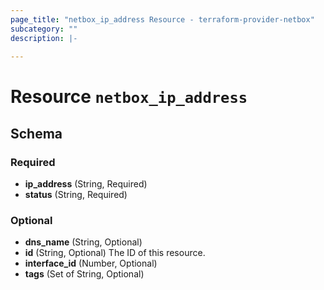 ```yaml
---
page_title: "netbox_ip_address Resource - terraform-provider-netbox"
subcategory: ""
description: |-
  
---
```


# Resource `netbox_ip_address`





## Schema

### Required

- **ip_address** (String, Required)
- **status** (String, Required)

### Optional

- **dns_name** (String, Optional)
- **id** (String, Optional) The ID of this resource.
- **interface_id** (Number, Optional)
- **tags** (Set of String, Optional)


